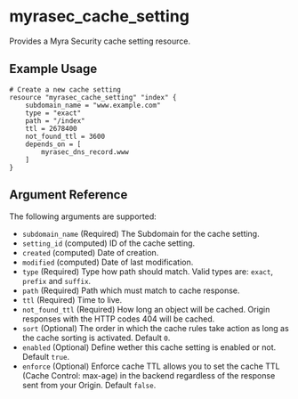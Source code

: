 # myrasec_cache_setting

Provides a Myra Security cache setting resource.

## Example Usage

```hcl
# Create a new cache setting
resource "myrasec_cache_setting" "index" {
    subdomain_name = "www.example.com"
    type = "exact"
    path = "/index"
    ttl = 2678400
    not_found_ttl = 3600
    depends_on = [ 
        myrasec_dns_record.www
    ]
}
```

## Argument Reference

The following arguments are supported:

* `subdomain_name` (Required) The Subdomain for the cache setting.
* `setting_id` (computed) ID of the cache setting.
* `created` (computed) Date of creation.
* `modified` (computed) Date of last modification.
* `type` (Required) Type how path should match. Valid types are: `exact`, `prefix` and `suffix`.
* `path` (Required) Path which must match to cache response.
* `ttl` (Required) Time to live.
* `not_found_ttl` (Required) How long an object will be cached. Origin responses with the HTTP codes 404 will be cached.
* `sort` (Optional) The order in which the cache rules take action as long as the cache sorting is activated. Default `0`.
* `enabled` (Optional) Define wether this cache setting is enabled or not. Default `true`.
* `enforce` (Optional) Enforce cache TTL allows you to set the cache TTL (Cache Control: max-age) in the backend regardless of the response sent from your Origin. Default `false`.
